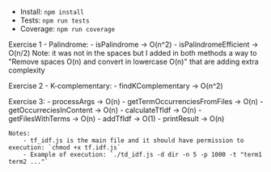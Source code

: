 - Install: `npm install`
- Tests: `npm run tests`
- Coverage: `npm run coverage`

Exercise 1 - Palindrome:
    - isPalindrome -> O(n^2)
    - isPalindromeEfficient -> O(n/2)
    Note: it was not in the spaces but I added in both methods a way to "Remove spaces O(n) and convert in lowercase O(n)" that are adding extra complexity

Exercise 2 - K-complementary:
    - findKComplementary -> O(n^2)

Exercise 3:
    - processArgs -> O(n)
    - getTermOccurrenciesFromFiles -> O(n)
    - getOccurreciesInContent -> O(n)
    - calculateTfIdf -> O(n)
    - getFilesWithTerms -> O(n)
    - addTfIdf -> O(1)
    - printResult -> O(n)

    Notes:
        - tf_idf.js is the main file and it should have permission to execution: `chmod +x tf.idf.js`
        - Example of execution: `./td_idf.js -d dir -n 5 -p 1000 -t "term1 term2 ..."`